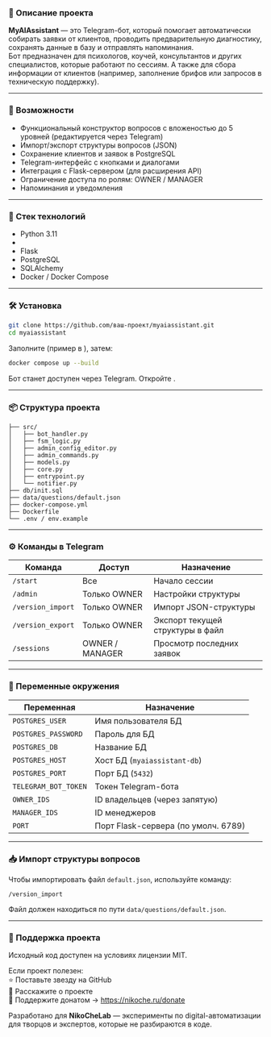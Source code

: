 ### 🧠 Описание проекта

**MyAIAssistant** — это Telegram-бот, который помогает автоматически собирать заявки от клиентов, проводить предварительную диагностику, сохранять данные в базу и отправлять напоминания.  
Бот предназначен для психологов, коучей, консультантов и других специалистов, которые работают по сессиям. А также для сбора информации от клиентов (например, заполнение брифов или запросов в техническую поддержку).

---

### 🚀 Возможности

- Функциональный конструктор вопросов с вложеностью до 5 уровней (редактируется через Telegram)  
- Импорт/экспорт структуры вопросов (JSON)  
- Сохранение клиентов и заявок в PostgreSQL  
- Telegram-интерфейс с кнопками и диалогами  
- Интеграция с Flask-сервером (для расширения API)  
- Ограничение доступа по ролям: OWNER / MANAGER  
- Напоминания и уведомления  

---

### 🧱 Стек технологий

- Python 3.11  
-   
- Flask  
- PostgreSQL  
- SQLAlchemy  
- Docker / Docker Compose  

---

### 🛠 Установка

```bash
git clone https://github.com/ваш-проект/myaiassistant.git
cd myaiassistant
```

Заполните  (пример в ), затем:

```bash
docker compose up --build
```

Бот станет доступен через Telegram. Откройте .

---

### 📦 Структура проекта

```
├── src/
│   ├── bot_handler.py
│   ├── fsm_logic.py
│   ├── admin_config_editor.py
│   ├── admin_commands.py
│   ├── models.py
│   ├── core.py
│   ├── entrypoint.py
│   └── notifier.py
├── db/init.sql
├── data/questions/default.json
├── docker-compose.yml
├── Dockerfile
└── .env / env.example
```

---

### ⚙️ Команды в Telegram

| Команда            | Доступ         | Назначение                        |
|--------------------|----------------|-----------------------------------|
| `/start`           | Все            | Начало сессии                     |
| `/admin`           | Только OWNER   | Настройки структуры               |
| `/version_import`  | Только OWNER   | Импорт JSON-структуры             |
| `/version_export`  | Только OWNER   | Экспорт текущей структуры в файл  |
| `/sessions`        | OWNER / MANAGER| Просмотр последних заявок         |

---

### 🔐 Переменные окружения

| Переменная           | Назначение                        |
|----------------------|-----------------------------------|
| `POSTGRES_USER`      | Имя пользователя БД               |
| `POSTGRES_PASSWORD`  | Пароль для БД                     |
| `POSTGRES_DB`        | Название БД                       |
| `POSTGRES_HOST`      | Хост БД (`myaiassistant-db`)      |
| `POSTGRES_PORT`      | Порт БД (`5432`)                  |
| `TELEGRAM_BOT_TOKEN` | Токен Telegram-бота              |
| `OWNER_IDS`          | ID владельцев (через запятую)     |
| `MANAGER_IDS`        | ID менеджеров                    |
| `PORT`               | Порт Flask-сервера (по умолч. 6789) |

---

### 📥 Импорт структуры вопросов

Чтобы импортировать файл `default.json`, используйте команду:

```text
/version_import
```

Файл должен находиться по пути `data/questions/default.json`.

---

### 🤝 Поддержка проекта

Исходный код доступен на условиях лицензии MIT.

Если проект полезен:  
⭐ Поставьте звезду на GitHub  
📣 Расскажите о проекте  
💸 Поддержите донатом → https://nikoche.ru/donate

Разработано для **NikoCheLab** — эксперименты по digital-автоматизации для творцов и экспертов, которые не разбираются в коде.

